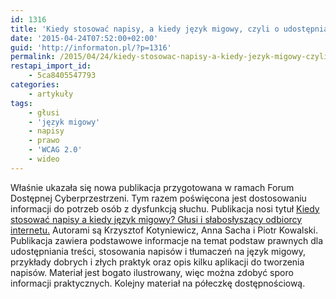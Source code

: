 ```yaml
---
id: 1316
title: 'Kiedy stosować napisy, a kiedy język migowy, czyli o udostępnianiu informacji osobom głuchym i słabosłyszącym'
date: '2015-04-24T07:52:00+02:00'
guid: 'http://informaton.pl/?p=1316'
permalink: /2015/04/24/kiedy-stosowac-napisy-a-kiedy-jezyk-migowy-czyli-o-udostepnianiu-informacji-osobom-gluchym-i-slaboslyszacym/
restapi_import_id:
    - 5ca8405547793
categories:
    - artykuły
tags:
    - głusi
    - 'język migowy'
    - napisy
    - prawo
    - 'WCAG 2.0'
    - wideo
---
```


Właśnie ukazała się nowa publikacja przygotowana w ramach Forum Dostępnej Cyberprzestrzeni. Tym razem poświęcona jest dostosowaniu informacji do potrzeb osób z dysfunkcją słuchu. Publikacja nosi tytuł [Kiedy stosować napisy a kiedy język migowy? Głusi i słabosłyszący odbiorcy internetu.](http://www.fdc.org.pl/gallery/Kiedy-stosowa%C4%87-napisy-a-kiedy-j%C4%99zyk-migowy.pdf) Autorami są Krzysztof Kotyniewicz, Anna Sacha i Piotr Kowalski. Publikacja zawiera podstawowe informacje na temat podstaw prawnych dla udostępniania treści, stosowania napisów i tłumaczeń na język migowy, przykłady dobrych i złych praktyk oraz opis kilku aplikacji do tworzenia napisów. Materiał jest bogato ilustrowany, więc można zdobyć sporo informacji praktycznych. Kolejny materiał na półeczkę dostępnościową.

